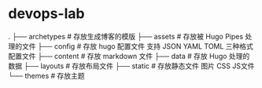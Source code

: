 # devops-lab

.
├── archetypes # 存放生成博客的模版
├── assets # 存放被 Hugo Pipes 处理的文件
├── config # 存放 hugo 配置文件 支持 JSON YAML TOML 三种格式配置文件
├── content # 存放 markdown 文件
├── data # 存放 Hugo 处理的数据
├── layouts # 存放布局文件
├── static # 存放静态文件 图片 CSS JS文件
└── themes # 存放主题
